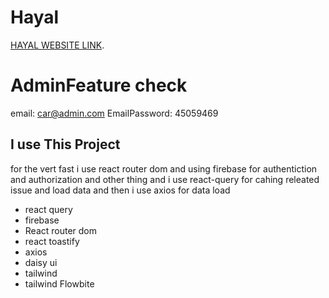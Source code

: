 # Hayal

[HAYAL WEBSITE LINK](https://github.com/facebook/create-react-app).

# AdminFeature check 
email: car@admin.com
EmailPassword: 45059469

## I use This Project

for the vert fast i use react router dom and using firebase for authentiction and authorization and other thing and i use react-query for cahing releated issue and load data and then i use axios for data load

* react query
* firebase
* React router dom 
* react toastify
* axios 
* daisy ui 
* tailwind 
* tailwind Flowbite 

